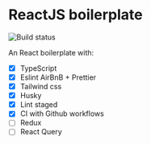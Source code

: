 # ReactJS boilerplate

![Build status](https://github.com/nlgtEA/react-ts-boilerplate/actions/workflows/test-and-build.yml/badge.svg)

An React boilerplate with:

- [x] TypeScript
- [x] Eslint AirBnB + Prettier
- [x] Tailwind css
- [x] Husky
- [x] Lint staged
- [x] CI with Github workflows
- [ ] Redux
- [ ] React Query
